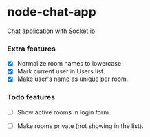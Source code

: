 # node-chat-app
Chat application with Socket.io

### Extra features

- [x] Normalize room names to lowercase.
- [x] Mark current user in Users list.
- [x] Make user's name as unique per room.

### Todo features

- [ ] Show active rooms in login form.
- [ ] Make rooms private (not showing in the list).

